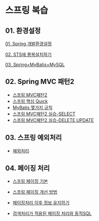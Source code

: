 # 스프링 복습

## 01. 환경설정

[01. Spring 개발환경설정](https://github.com/hy6219/Spring_Review/blob/main/Step01.Environment_Manual/Spring%EA%B0%9C%EB%B0%9C%ED%99%98%EA%B2%BD%EC%84%A4%EC%A0%95.md)

[02. STS에 롬복설치하기](https://github.com/hy6219/Spring_Review/blob/main/Step01.Environment_Manual/STS%EC%97%90%20%EB%A1%AC%EB%B3%B5%EC%84%A4%EC%B9%98%ED%95%98%EA%B8%B0.md)

[03. Spring+MyBatis+MySQL](https://github.com/hy6219/Spring_Review/blob/main/Step01.Environment_Manual/Spring%2BMyBatis%2BMySQL.md)

## 02. Spring MVC 패턴2

- [스프링 MVC패턴2](https://github.com/hy6219/Spring_Review/blob/main/Step02.About%20Spring/SpringMVC/%EC%8A%A4%ED%94%84%EB%A7%81MVC%ED%8C%A8%ED%84%B42.md)
- [스프링 핵심 Quick](https://github.com/hy6219/Spring_Review/blob/main/Step02.About%20Spring/Spring%ED%8A%B9%EC%A7%95.md)
- [MyBatis 몇가지 규칙](https://github.com/hy6219/Spring_Review/blob/main/Step02.About%20Spring/SpringMVC/MyBatis%20%EB%AA%87%EA%B0%80%EC%A7%80%20%EA%B7%9C%EC%B9%99.md)
- [스프링 MVC패턴2 실습-SELECT](https://github.com/hy6219/Spring_Review/blob/main/Step02.About%20Spring/SpringMVC/Spring%20MVC%20%EA%B0%84%EB%8B%A8%ED%95%9C%20%EA%B5%AC%EC%84%B1%20%EC%A7%84%ED%96%89(1).md)
- [스프링 MVC패턴2 실습-DELETE,UPDATE](https://github.com/hy6219/Spring_Review/blob/main/Step02.About%20Spring/SpringMVC/Spring%20MVC%20%EA%B0%84%EB%8B%A8%ED%95%9C%20%EA%B5%AC%EC%84%B1%20%EC%A7%84%ED%96%89(2).md)

## 03. 스프링 예외처리

- [예외처리](https://github.com/hy6219/Spring_Review/blob/main/Step02.About%20Spring/%EC%8A%A4%ED%94%84%EB%A7%81-%EC%98%88%EC%99%B8%EC%B2%98%EB%A6%AC.md)

## 04. 페이징 처리

- [스프링 페이징 기본](https://github.com/hy6219/Spring_Review/blob/main/Step02.About%20Spring/SpringMVC/Pagination/%ED%8E%98%EC%9D%B4%EC%A7%95%EC%B2%98%EB%A6%AC_Basic.md)

- [스프링 페이징 개선 방법](https://github.com/hy6219/Spring_Review/blob/main/Step02.About%20Spring/SpringMVC/Pagination/%ED%8E%98%EC%9D%B4%EC%A7%95%20%EC%B2%98%EB%A6%AC%20%EA%B0%9C%EC%84%A0.md)

- [페이징처리 이후 정보 유지하기](https://github.com/hy6219/Spring_Review/blob/main/Step02.About%20Spring/SpringMVC/Pagination/%ED%8E%98%EC%9D%B4%EC%A7%95%EC%B2%98%EB%A6%AC%20%EC%9D%B4%ED%9B%84%20%EC%A0%95%EB%B3%B4%20%EC%9C%A0%EC%A7%80%ED%95%98%EA%B8%B0%20with%20%EB%AA%A9%EB%A1%9D%EC%9C%BC%EB%A1%9C%20%EB%8F%8C%EC%95%84%EA%B0%80%EA%B8%B0%2C%20update%2C%20delete.md)

- [검색처리가 적용된 페이징 처리와 동적SQL](https://github.com/hy6219/Spring_Review/blob/main/Step02.About%20Spring/SpringMVC/Pagination/%ED%8E%98%EC%9D%B4%EC%A7%95-%EA%B2%80%EC%83%89%EC%B2%98%EB%A6%AC%EC%99%80%20%EB%8F%99%EC%A0%81SQL.md)